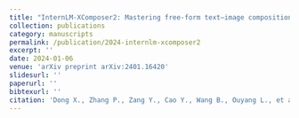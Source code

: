 ```yaml
---
title: "InternLM-XComposer2: Mastering free-form text–image composition and comprehension in vision-language large models"
collection: publications
category: manuscripts
permalink: /publication/2024-internlm-xcomposer2
excerpt: ''
date: 2024-01-06
venue: 'arXiv preprint arXiv:2401.16420'
slidesurl: ''
paperurl: ''
bibtexurl: ''
citation: 'Dong X., Zhang P., Zang Y., Cao Y., Wang B., Ouyang L., et al. (2024). "InternLM-XComposer2: Mastering free-form text–image composition and comprehension in vision-language large models." <i>arXiv preprint arXiv:2401.16420</i>.'
---
```

